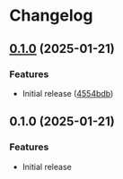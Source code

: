 # Changelog

## [0.1.0](https://github.com/noir-lang/sha256/compare/v0.1.0...v0.1.0) (2025-01-21)


### Features

* Initial release ([4554bdb](https://github.com/noir-lang/sha256/commit/4554bdbf059fdcb0c5d7626e744378f8fcfe45d7))

## 0.1.0 (2025-01-21)


### Features

* Initial release
